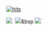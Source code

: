 [![hits](https://hits.seeyoufarm.com/api/count/incr/badge.svg?url=https%3A%2F%2Fgithub.com%2FReadBird%2Fhit-counter&count_bg=%2379C83D&title_bg=%23555555&icon=&icon_color=%23E7E7E7&title=hits&edge_flat=false)](https://hits.seeyoufarm.com)
	
  </div>
<img src="https://img.shields.io/badge/안녕하세요!_학생이자_개발자로_활동하고있는_책조라고합니다.-컬러코드?style=flat-square&logo=simpleicons에서_아이콘이름&logoColor=white"/></a>&nbsp 
<img src="https://img.shields.io/badge/Python-3766AB?style=flat-square&logo=Python&logoColor=white"/></a>&bsp 
<img src="https://img.shields.io/badge/Java-7A0202?style=flat-square&logo=java&logoColor=white"/></a>&nbsp 
